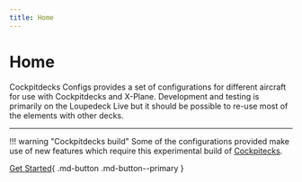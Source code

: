 ```yaml
---
title: Home
---
```


# Home

Cockpitdecks Configs provides a set of configurations for different aircraft for use with Cockpitdecks and X-Plane. Development and testing is primarily on the Loupedeck Live but it should be possible to re-use most of the elements with other decks.

---


!!! warning "Cockpitdecks build"
    Some of the configurations provided make use of new features which require this experimental build of [Cockpitecks](https://github.com/dlicudi/cockpitdecks).


[Get Started](getting-started/installation.md){ .md-button .md-button--primary }

